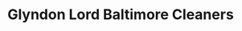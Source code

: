 ---
title: "Glyndon Lord Baltimore Cleaners"
url: /reisterstown/glyndon-lord-baltimore-cleaners/
shop: Wäscherei
---